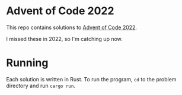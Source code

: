 # Advent of Code 2022

This repo contains solutions to [Advent of Code 2022](https://adventofcode.com/2022).

I missed these in 2022, so I'm catching up now.

# Running

Each solution is written in Rust. To run the program, `cd` to the problem directory and run `cargo run`.
